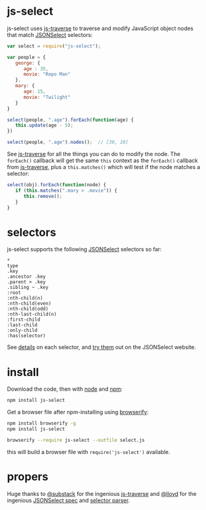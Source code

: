 # js-select

js-select uses [js-traverse](https://github.com/substack/js-traverse) to traverse and modify JavaScript object nodes that match [JSONSelect](http://jsonselect.org/) selectors:

```javascript
var select = require("js-select");

var people = {
   george: {
      age : 35,
      movie: "Repo Man"
   },
   mary: {
      age: 15,
      movie: "Twilight"
   }
}

select(people, ".age").forEach(function(age) {
   this.update(age - 5);
})

select(people, ".age").nodes();  // [30, 10]
```

See [js-traverse](https://github.com/substack/js-traverse) for all the things you can do to modify the node. The `forEach()` callback will get the same `this` context as the `forEach()` callback from [js-traverse](https://github.com/substack/js-traverse), plus a `this.matches()` which will test if the node matches a selector:

```javascript
select(obj).forEach(function(node) {
   if (this.matches(".mary > .movie")) {
      this.remove();
   }
}
```

# selectors

js-select supports the following [JSONSelect](http://jsonselect.org/) selectors so far:

```
*
type
.key
.ancestor .key
.parent > .key
.sibling ~ .key
:root
:nth-child(n)
:nth-child(even)
:nth-child(odd)
:nth-last-child(n)
:first-child
:last-child
:only-child
:has(selector)
```

See [details](http://jsonselect.org/#docs/overview) on each selector, and [try them](http://jsonselect.org/#tryit) out on the JSONSelect website.

# install

Download the code, then with [node](http://nodejs.org) and [npm](http://npmjs.org):

```bash
npm install js-select
```

Get a browser file after npm-installing using [browserify](https://github.com/substack/node-browserify):

```bash
npm install browserify -g
npm install js-select

browserify --require js-select --outfile select.js
```
this will build a browser file with `require('js-select')` available.

# propers

Huge thanks to [@substack](http://github.com/substack) for the ingenious [js-traverse](https://github.com/substack/js-traverse) and [@lloyd](https://github.com/lloyd) for the ingenious [JSONSelect spec](http://http://jsonselect.org/) and [selector parser](http://search.npmjs.org/#/JSONSelect).
